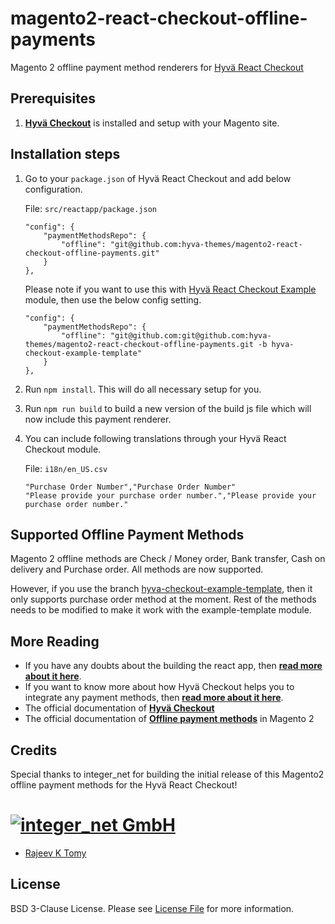 # magento2-react-checkout-offline-payments

Magento 2 offline payment method renderers for [Hyvä React Checkout][hyva-react-checkout]

## Prerequisites

1.  **[Hyvä Checkout][hyva-react-checkout]** is installed and setup with your Magento site.

## Installation steps

1. Go to your `package.json` of Hyvä React Checkout and add below configuration.

    File: `src/reactapp/package.json`
    ```
    "config": {
        "paymentMethodsRepo": {
            "offline": "git@github.com:hyva-themes/magento2-react-checkout-offline-payments.git"
        }
    },
    ```

    Please note if you want to use this with [Hyvä React Checkout Example][example-template] module, then use the below config setting.

    ```
    "config": {
        "paymentMethodsRepo": {
            "offline": "git@github.com:git@github.com:hyva-themes/magento2-react-checkout-offline-payments.git -b hyva-checkout-example-template"
        }
    },
    ```

2. Run `npm install`. This will do all necessary setup for you.
3. Run `npm run build` to build a new version of the build js file which will now include this payment renderer.
4. You can include following translations through your Hyvä React Checkout module.

    File: `i18n/en_US.csv`
    ```
    "Purchase Order Number","Purchase Order Number"
    "Please provide your purchase order number.","Please provide your purchase order number."
    ```

## Supported Offline Payment Methods

Magento 2 offline methods are Check / Money order, Bank transfer, Cash on delivery and Purchase order. All methods are now supported.

However, if you use the branch [hyva-checkout-example-template](https://github.com/hyva-themes/magento2-react-checkout-offline-payments/tree/hyva-checkout-example-template), then it only supports purchase order method at the moment. Rest of the methods needs to be modified to make it work with the example-template module.


## More Reading

- If you have any doubts about the building the react app, then **[read more about it here](https://hyva-themes.github.io/magento2-react-checkout/build/)**.
- If you want to know more about how Hyvä Checkout helps you to integrate any payment methods, then **[read more about it here](https://hyva-themes.github.io/magento2-react-checkout/payment-integration/)**.
- The official documentation of **[Hyvä Checkout](https://hyva-themes.github.io/magento2-react-checkout)**
- The official documentation of **[Offline payment methods](https://docs.magento.com/user-guide/payment/offline-payment-methods.html)** in Magento 2

## Credits

Special thanks to integer_net for building the initial release of this Magento2 offline payment methods for the Hyvä React Checkout!

# [![integer_net GmbH](https://www.integer-net.com/wp-content/uploads/sites/3/2017/06/logo-integernet.png)](https://www.integer-net.com/)

- [Rajeev K Tomy][link-author]

## License

BSD 3-Clause License. Please see [License File](LICENSE.txt) for more information.

[link-author]: https://github.com/rajeev-k-tomy
[hyva-react-checkout]: https://github.com/hyva-themes/magento2-react-checkout
[example-template]: https://github.com/hyva-themes/magento2-checkout-example
